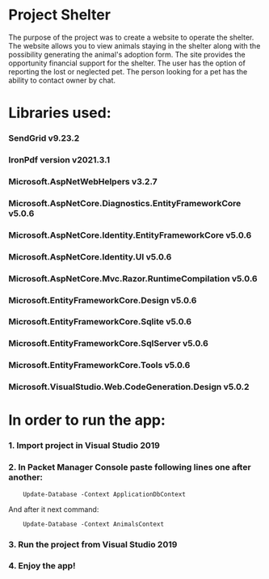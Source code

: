 # Project Shelter
The purpose of the project was to create a website to operate the shelter.
The website allows you to view animals staying in the shelter along with the possibility
generating the animal's adoption form. The site provides the opportunity
financial support for the shelter. The user has the option of reporting the lost or
neglected pet. The person looking for a pet has the ability to contact
owner by chat.
<h1>Libraries used:</h1>
<h3>SendGrid v9.23.2</h3>
<h3>IronPdf version v2021.3.1</h3>
<h3>Microsoft.AspNetWebHelpers v3.2.7</h3>
<h3>Microsoft.AspNetCore.Diagnostics.EntityFrameworkCore v5.0.6</h3>
<h3>Microsoft.AspNetCore.Identity.EntityFrameworkCore v5.0.6</h3>
<h3>Microsoft.AspNetCore.Identity.UI v5.0.6</h3>
<h3>Microsoft.AspNetCore.Mvc.Razor.RuntimeCompilation v5.0.6</h3>
<h3>Microsoft.EntityFrameworkCore.Design v5.0.6</h3>
<h3>Microsoft.EntityFrameworkCore.Sqlite v5.0.6</h3>
<h3>Microsoft.EntityFrameworkCore.SqlServer v5.0.6</h3>
<h3>Microsoft.EntityFrameworkCore.Tools v5.0.6</h3>
<h3>Microsoft.VisualStudio.Web.CodeGeneration.Design v5.0.2</h3>
<h1>In order to run the app:</h1>
<h3>1. Import project in Visual Studio 2019</h3>
<h3>2. In Packet Manager Console paste following lines one after another:</h3>  

        Update-Database -Context ApplicationDbContext
And after it next command:

        Update-Database -Context AnimalsContext
<h3>3. Run the project from Visual Studio 2019 </h3>  
<h3>4. Enjoy the app!</h3>  

        

